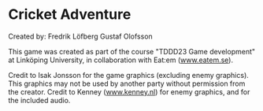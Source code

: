# Cricket Adventure
Created by:
Fredrik Löfberg
Gustaf Olofsson

This game was created as part of the course "TDDD23 Game development" at Linköping University,
in collaboration with Eat:em (www.eatem.se).

Credit to Isak Jonsson for the game graphics (excluding enemy graphics). This graphics may not be used by another party without permission from the creator. 
Credit to Kenney (www.kenney.nl) for enemy graphics, and for the included audio. 

